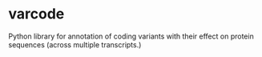 varcode
=======

Python library for annotation of coding variants with their effect on protein
sequences (across multiple transcripts.)
